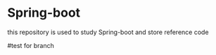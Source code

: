 # Spring-boot
this repository is used to study Spring-boot and store reference code

#test for branch

